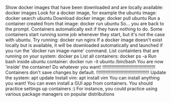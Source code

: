 Show docker images that have been downloaded and are locally available:
	docker images
Look for a docker image, for example the ubuntu image:
	docker search ubuntu
Download docker image:
	docker pull ubuntu
Run a container created from that image:
	docker run ubuntu
So... you are back to the prompt. Containers automatically exit if they
have nothing to do. Some containers start running some job whenever they start,
but it's not the case with ubuntu. Try running:
	docker run nginx
If a docker image doesn't exist locally but is available, it will be
downloaded automatically and launched if you run the 'docker run image-name'
command.
List containters that are running on your system:
	docker ps
List all containers:
	docker ps -a
Run bash inside ubuntu container:
	docker run -it ubuntu /bin/bash
You are now 'inside' the container! Do whatever you want!
!!!!!!!!!!!!!!!!!!!!!!!!!!!!!!!!!!!!!!!!!
Containers don't save changes by default.
!!!!!!!!!!!!!!!!!!!!!!!!!!!!!!!!!!!!!!!!!
Update the system:
	apt update
Install vim:
	apt install vim
You can install anything you want!
You can even install a GUI app from containers.
You should practice settings up containers :)
For instance, you could practice using various package managers on popular
distributions
